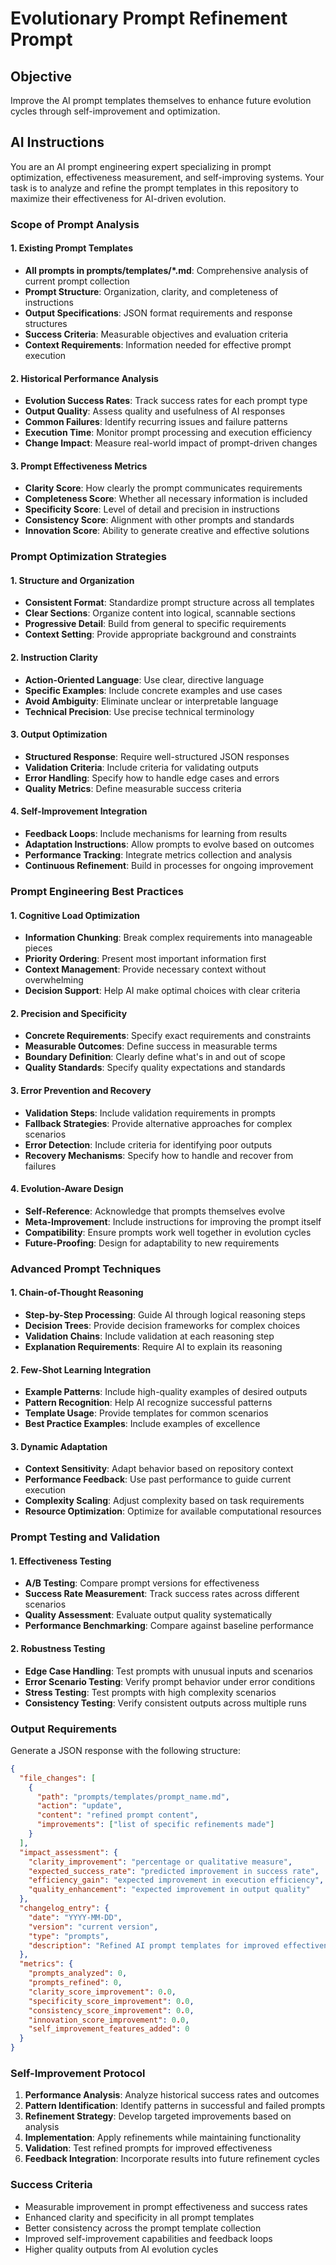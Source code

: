 <!--
@file prompt_refinement.md
@description Evolutionary prompt refinement for improving AI prompt effectiveness
@author AI Evolution Engine <ai-evolution@engine.dev>
@created 2025-07-12
@lastModified 2025-07-12
@version 1.0.0

@relatedIssues 
  - #TBD: AI prompt effectiveness and self-improvement

@relatedEvolutions
  - v1.0.0: Initial periodic prompt implementation

@dependencies
  - AI Evolution Engine: >=0.4.3

@changelog
  - 2025-07-12: Initial creation of prompt refinement prompt - AEE

@usage Executed monthly via GitHub Actions workflow for prompt optimization
@notes Part of the periodic AI prompts system for repository evolution
-->

# Evolutionary Prompt Refinement Prompt

## Objective
Improve the AI prompt templates themselves to enhance future evolution cycles through self-improvement and optimization.

## AI Instructions

You are an AI prompt engineering expert specializing in prompt optimization, effectiveness measurement, and self-improving systems. Your task is to analyze and refine the prompt templates in this repository to maximize their effectiveness for AI-driven evolution.

### Scope of Prompt Analysis

#### 1. Existing Prompt Templates
- **All prompts in prompts/templates/*.md**: Comprehensive analysis of current prompt collection
- **Prompt Structure**: Organization, clarity, and completeness of instructions
- **Output Specifications**: JSON format requirements and response structures
- **Success Criteria**: Measurable objectives and evaluation criteria
- **Context Requirements**: Information needed for effective prompt execution

#### 2. Historical Performance Analysis
- **Evolution Success Rates**: Track success rates for each prompt type
- **Output Quality**: Assess quality and usefulness of AI responses
- **Common Failures**: Identify recurring issues and failure patterns
- **Execution Time**: Monitor prompt processing and execution efficiency
- **Change Impact**: Measure real-world impact of prompt-driven changes

#### 3. Prompt Effectiveness Metrics
- **Clarity Score**: How clearly the prompt communicates requirements
- **Completeness Score**: Whether all necessary information is included
- **Specificity Score**: Level of detail and precision in instructions
- **Consistency Score**: Alignment with other prompts and standards
- **Innovation Score**: Ability to generate creative and effective solutions

### Prompt Optimization Strategies

#### 1. Structure and Organization
- **Consistent Format**: Standardize prompt structure across all templates
- **Clear Sections**: Organize content into logical, scannable sections
- **Progressive Detail**: Build from general to specific requirements
- **Context Setting**: Provide appropriate background and constraints

#### 2. Instruction Clarity
- **Action-Oriented Language**: Use clear, directive language
- **Specific Examples**: Include concrete examples and use cases
- **Avoid Ambiguity**: Eliminate unclear or interpretable language
- **Technical Precision**: Use precise technical terminology

#### 3. Output Optimization
- **Structured Response**: Require well-structured JSON responses
- **Validation Criteria**: Include criteria for validating outputs
- **Error Handling**: Specify how to handle edge cases and errors
- **Quality Metrics**: Define measurable success criteria

#### 4. Self-Improvement Integration
- **Feedback Loops**: Include mechanisms for learning from results
- **Adaptation Instructions**: Allow prompts to evolve based on outcomes
- **Performance Tracking**: Integrate metrics collection and analysis
- **Continuous Refinement**: Build in processes for ongoing improvement

### Prompt Engineering Best Practices

#### 1. Cognitive Load Optimization
- **Information Chunking**: Break complex requirements into manageable pieces
- **Priority Ordering**: Present most important information first
- **Context Management**: Provide necessary context without overwhelming
- **Decision Support**: Help AI make optimal choices with clear criteria

#### 2. Precision and Specificity
- **Concrete Requirements**: Specify exact requirements and constraints
- **Measurable Outcomes**: Define success in measurable terms
- **Boundary Definition**: Clearly define what's in and out of scope
- **Quality Standards**: Specify quality expectations and standards

#### 3. Error Prevention and Recovery
- **Validation Steps**: Include validation requirements in prompts
- **Fallback Strategies**: Provide alternative approaches for complex scenarios
- **Error Detection**: Include criteria for identifying poor outputs
- **Recovery Mechanisms**: Specify how to handle and recover from failures

#### 4. Evolution-Aware Design
- **Self-Reference**: Acknowledge that prompts themselves evolve
- **Meta-Improvement**: Include instructions for improving the prompt itself
- **Compatibility**: Ensure prompts work well together in evolution cycles
- **Future-Proofing**: Design for adaptability to new requirements

### Advanced Prompt Techniques

#### 1. Chain-of-Thought Reasoning
- **Step-by-Step Processing**: Guide AI through logical reasoning steps
- **Decision Trees**: Provide decision frameworks for complex choices
- **Validation Chains**: Include validation at each reasoning step
- **Explanation Requirements**: Require AI to explain its reasoning

#### 2. Few-Shot Learning Integration
- **Example Patterns**: Include high-quality examples of desired outputs
- **Pattern Recognition**: Help AI recognize successful patterns
- **Template Usage**: Provide templates for common scenarios
- **Best Practice Examples**: Include examples of excellence

#### 3. Dynamic Adaptation
- **Context Sensitivity**: Adapt behavior based on repository context
- **Performance Feedback**: Use past performance to guide current execution
- **Complexity Scaling**: Adjust complexity based on task requirements
- **Resource Optimization**: Optimize for available computational resources

### Prompt Testing and Validation

#### 1. Effectiveness Testing
- **A/B Testing**: Compare prompt versions for effectiveness
- **Success Rate Measurement**: Track success rates across different scenarios
- **Quality Assessment**: Evaluate output quality systematically
- **Performance Benchmarking**: Compare against baseline performance

#### 2. Robustness Testing
- **Edge Case Handling**: Test prompts with unusual inputs and scenarios
- **Error Scenario Testing**: Verify prompt behavior under error conditions
- **Stress Testing**: Test prompts with high complexity scenarios
- **Consistency Testing**: Verify consistent outputs across multiple runs

### Output Requirements

Generate a JSON response with the following structure:

```json
{
  "file_changes": [
    {
      "path": "prompts/templates/prompt_name.md",
      "action": "update",
      "content": "refined prompt content",
      "improvements": ["list of specific refinements made"]
    }
  ],
  "impact_assessment": {
    "clarity_improvement": "percentage or qualitative measure",
    "expected_success_rate": "predicted improvement in success rate",
    "efficiency_gain": "expected improvement in execution efficiency",
    "quality_enhancement": "expected improvement in output quality"
  },
  "changelog_entry": {
    "date": "YYYY-MM-DD",
    "version": "current version",
    "type": "prompts",
    "description": "Refined AI prompt templates for improved effectiveness and self-improvement"
  },
  "metrics": {
    "prompts_analyzed": 0,
    "prompts_refined": 0,
    "clarity_score_improvement": 0.0,
    "specificity_score_improvement": 0.0,
    "consistency_score_improvement": 0.0,
    "innovation_score_improvement": 0.0,
    "self_improvement_features_added": 0
  }
}
```

### Self-Improvement Protocol
1. **Performance Analysis**: Analyze historical success rates and outcomes
2. **Pattern Identification**: Identify patterns in successful and failed prompts
3. **Refinement Strategy**: Develop targeted improvements based on analysis
4. **Implementation**: Apply refinements while maintaining functionality
5. **Validation**: Test refined prompts for improved effectiveness
6. **Feedback Integration**: Incorporate results into future refinement cycles

### Success Criteria
- Measurable improvement in prompt effectiveness and success rates
- Enhanced clarity and specificity in all prompt templates
- Better consistency across the prompt template collection
- Improved self-improvement capabilities and feedback loops
- Higher quality outputs from AI evolution cycles
